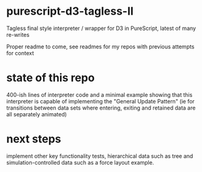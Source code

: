 # purescript-d3-tagless-II
Tagless final style interpreter / wrapper for D3 in PureScript, latest of many re-writes

Proper readme to come, see readmes for my repos with previous attempts for context

# state of this repo

400-ish lines of interpreter code and a  minimal example showing that this interpreter is capable of implementing 
the "General Update Pattern" (ie for transitions between data sets where entering, exiting and retained data are
all separately animated) 

# next steps

implement other key functionality tests, hierarchical data such as tree and simulation-controlled data such as
a force layout example.
